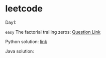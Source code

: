 # leetcode

Day1:

`easy` The factorial trailing zeros: [Question Link](https://leetcode.com/problems/factorial-trailing-zeroes/)

Python solution: [link](Python/factorial.py)

Java solution:
